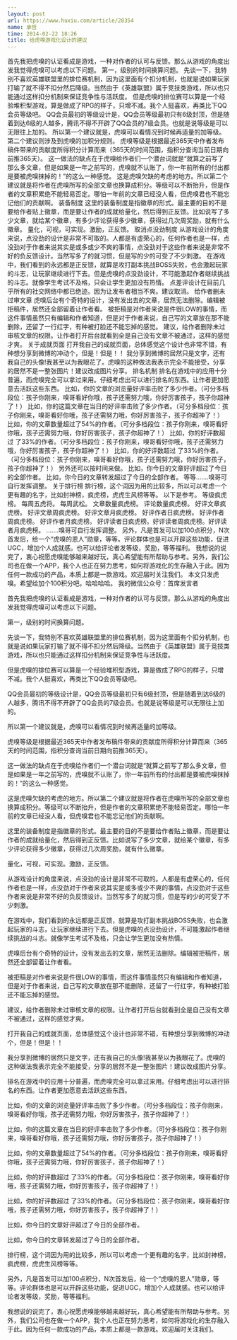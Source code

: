 ```yaml
---
layout: post
url: https://www.huxiu.com/article/28354
name: 承哲
time: 2014-02-22 18:26
title: 给虎嗅游戏化设计的建议
---
```

首先我把虎嗅的认证看成是游戏，一种对作者的认可与反馈。那么从游戏的角度出发我觉得虎嗅可以考虑以下问题。 第一，级别的时间换算问题。 先谈一下，我特别不喜欢英雄联盟里的排位赛机制，因为这里面有个扣分机制，也就是说如果玩家打输了就不得不扣分然后降级。当然由于《英雄联盟》属于竞技类游戏，所以也只能通过这样扣分机制来保证竞争性与活跃度。 但是虎嗅的排位赛可以算是一个经验堆积型游戏，算是做成了RPG的样子，只增不减。我个人挺喜欢，再类比下QQ会员等级吧。 QQ会员最初的等级设计是，QQ会员等级最初只有6级封顶，但是随着到达6级的人越多，腾讯不得不开辟了QQ会员的7级会员。也就是说等级是可以无限往上加的。 所以第一个建议就是，虎嗅可以看情况到时候再适量的加等级。 第二个建议则涉及到虎嗅的加积分规则。 虎嗅等级是根据最近365天中作者发布稿件带来的贡献度所得积分计算而来（365天的时间范围，指积分查询当前日期向前推365天）。 这一做法的缺点在于虎嗅给作者们一个潜台词就是“就算之前写了那么多文章，但是如果是一年之前写的，虎嗅就不认账了，你一年前所有的付出都是要被虎嗅抹掉的！”的这么一种感觉。 这是虎嗅欠缺的考虑的地方。所以第二个建议就是将作者在虎嗅所写的全部文章也换算成积分。等级可以不断抬升，但是作者的文章积累绝不能轻易否定。哪怕一年前的文章已经没人看，但虎嗅君也不能忘记他们的贡献啊。 装备制度 这里的装备制度是指徽章的形式。最主要的目的不是要给作者贴上徽章，而是要让作者的成就给量化，然后得到正反馈。比如说写了多少文章，就给某个徽章，有多少评论获得多少徽章，获得过几次周奖励，就有什么徽章。 量化，可视，可实现。激励，正反馈。 取消点没劲制度 从游戏设计的角度来说，点没劲的设计是非常不可取的。人都是有虚荣心的，任何作者也是一样，点没劲对于作者来说其实是或多或少不爽的事情，点没劲对于这些作者来说是非常不好的负反馈设计。当然写多了的就习惯，但是写的少的可受了不少刺激。 在游戏中，我们看到的永远都是正反馈，就算是攻打副本挑战BOSS失败，也会激起玩家的斗志，让玩家继续进行下去。但是虎嗅的点没劲设计，不可能激起作者继续挑战的斗志。就像学生考试不及格，只会让学生更加没有热情。 点差评设计在目前几乎所有的社交网络中都已绝迹。因为让发布者相当不爽。建议取消。 给作者删未过审文章 虎嗅后台有个奇特的设计，没有发出去的文章，居然无法删除。编辑被拒稿件，居然还全部留着让作者看。 被拒稿是对作者来说是件很LOW的事情，而这件事情虽然只有编辑和作者知道，但是对于作者来说，自己写的文章放在那不能删除，还留了一行红字，有种被打脸还不能忘掉的感觉。 建议，给作者删除未过审核文章的权限。让作者打开后台就看到全是自己没有文章不被通过，这样的感觉才爽。 关于成就页面 打开我自己的成就页面，总体感觉这个设计也非常不错，有种想分享到微博的冲动个，但是！但是！！ 我分享到微博的居然只是文字，还有我自己的头像!我甚至以为我眼花了。虎嗅的这种做法我表示完全不能接受，分享的居然不是一整张图片！建议改成图片分享。 排名机制 排名在游戏中的应用十分普遍，而虎嗅完全可以拿过来用。仔细考虑出可以进行排名的东西。让作者更加愿意去活跃这些东西。 比如，你的文章的浏览量好评率击败了多少作者。（可分多档段位：孩子你刚来，嗅哥看好你哦，孩子还需努力哦，你好厉害孩子，孩子你超神了！） 比如，你的这篇文章在当日的好评率击败了多少作者。（可分多档段位：孩子你刚来，嗅哥看好你哦，孩子还需努力哦，你好厉害孩子，孩子你超神了！） 比如，你的文章数量超过了54%的作者。（可分多档段位：孩子你刚来，嗅哥看好你哦，孩子还需努力哦，你好厉害孩子，孩子你超神了！） 比如，你的好评数超过 了33%的作者。（可分多档段位：孩子你刚来，嗅哥看好你哦，孩子还需努力哦，你好厉害孩子，孩子你超神了！） 比如，你的好评数超过 了33%的作者。（可分多档段位：孩子你刚来，嗅哥看好你哦，孩子还需努力哦，你好厉害孩子，孩子你超神了！） 另外还可以按时间来做。 比如，你今日的文章好评超过了今日的全部作者。 比如，你今日的文章转发超过了今日的全部作者。 等等.......嗅哥可自行发挥调整。 关于排行榜 排行榜，这个词因为用的比较多，所以可以考虑一个更有趣的名字，比如封神榜，疯虎榜，虎虎生风榜等等。 以下是参考。 等级疯虎榜。 每周五虎将。 每周武松。 文章数量疯虎榜。 评论数量疯虎榜。 好评文章疯虎榜。 好评文章周疯虎榜。 好评文章月疯虎榜。 好评作者日疯虎榜。 好评作者周疯虎榜。 好评作者月疯虎榜。 好评读者日疯虎榜。好评读者周疯虎榜。好评读者月疯虎榜。 .......嗅哥可自行发挥调整。 另外，凡是首发可以加100点积分，N次首发后，给一个“虎嗅的恩人”勋章，等等。评论群体也是可以开辟这些功能，促进UGC，增加个人成就感。也可以给评论者发等级，奖励，等等福利。 我想说的说完了，衷心祝愿虎嗅能够越来越好玩，真心希望能有所帮助与参考。另外，我们公司也在做一个APP，我个人也正在努力思考，如何将游戏化的生存融入于此。因为任何一款成功的产品，本质上都是一款游戏。欢迎届时关注我们。 本文只发虎嗅。希望给加个100积分吧。哈哈哈哈。 我的微信公众号：首席发言者

首先我把虎嗅的认证看成是游戏，一种对作者的认可与反馈。那么从游戏的角度出发我觉得虎嗅可以考虑以下问题。

第一，级别的时间换算问题。

先谈一下，我特别不喜欢英雄联盟里的排位赛机制，因为这里面有个扣分机制，也就是说如果玩家打输了就不得不扣分然后降级。当然由于《英雄联盟》属于竞技类游戏，所以也只能通过这样扣分机制来保证竞争性与活跃度。

但是虎嗅的排位赛可以算是一个经验堆积型游戏，算是做成了RPG的样子，只增不减。我个人挺喜欢，再类比下QQ会员等级吧。

QQ会员最初的等级设计是，QQ会员等级最初只有6级封顶，但是随着到达6级的人越多，腾讯不得不开辟了QQ会员的7级会员。也就是说等级是可以无限往上加的。

所以第一个建议就是，虎嗅可以看情况到时候再适量的加等级。

虎嗅等级是根据最近365天中作者发布稿件带来的贡献度所得积分计算而来（365天的时间范围，指积分查询当前日期向前推365天）。

这一做法的缺点在于虎嗅给作者们一个潜台词就是“就算之前写了那么多文章，但是如果是一年之前写的，虎嗅就不认账了，你一年前所有的付出都是要被虎嗅抹掉的！”的这么一种感觉。

这是虎嗅欠缺的考虑的地方。所以第二个建议就是将作者在虎嗅所写的全部文章也换算成积分。等级可以不断抬升，但是作者的文章积累绝不能轻易否定。哪怕一年前的文章已经没人看，但虎嗅君也不能忘记他们的贡献啊。

这里的装备制度是指徽章的形式。最主要的目的不是要给作者贴上徽章，而是要让作者的成就给量化，然后得到正反馈。比如说写了多少文章，就给某个徽章，有多少评论获得多少徽章，获得过几次周奖励，就有什么徽章。

量化，可视，可实现。激励，正反馈。

从游戏设计的角度来说，点没劲的设计是非常不可取的。人都是有虚荣心的，任何作者也是一样，点没劲对于作者来说其实是或多或少不爽的事情，点没劲对于这些作者来说是非常不好的负反馈设计。当然写多了的就习惯，但是写的少的可受了不少刺激。

在游戏中，我们看到的永远都是正反馈，就算是攻打副本挑战BOSS失败，也会激起玩家的斗志，让玩家继续进行下去。但是虎嗅的点没劲设计，不可能激起作者继续挑战的斗志。就像学生考试不及格，只会让学生更加没有热情。

虎嗅后台有个奇特的设计，没有发出去的文章，居然无法删除。编辑被拒稿件，居然还全部留着让作者看。

被拒稿是对作者来说是件很LOW的事情，而这件事情虽然只有编辑和作者知道，但是对于作者来说，自己写的文章放在那不能删除，还留了一行红字，有种被打脸还不能忘掉的感觉。

建议，给作者删除未过审核文章的权限。让作者打开后台就看到全是自己没有文章不被通过，这样的感觉才爽。

打开我自己的成就页面，总体感觉这个设计也非常不错，有种想分享到微博的冲动个，但是！但是！！

我分享到微博的居然只是文字，还有我自己的头像!我甚至以为我眼花了。虎嗅的这种做法我表示完全不能接受，分享的居然不是一整张图片！建议改成图片分享。

排名在游戏中的应用十分普遍，而虎嗅完全可以拿过来用。仔细考虑出可以进行排名的东西。让作者更加愿意去活跃这些东西。

比如，你的文章的浏览量好评率击败了多少作者。（可分多档段位：孩子你刚来，嗅哥看好你哦，孩子还需努力哦，你好厉害孩子，孩子你超神了！）

比如，你的这篇文章在当日的好评率击败了多少作者。（可分多档段位：孩子你刚来，嗅哥看好你哦，孩子还需努力哦，你好厉害孩子，孩子你超神了！）

比如，你的文章数量超过了54%的作者。（可分多档段位：孩子你刚来，嗅哥看好你哦，孩子还需努力哦，你好厉害孩子，孩子你超神了！）

比如，你的好评数超过 了33%的作者。（可分多档段位：孩子你刚来，嗅哥看好你哦，孩子还需努力哦，你好厉害孩子，孩子你超神了！）

比如，你的好评数超过 了33%的作者。（可分多档段位：孩子你刚来，嗅哥看好你哦，孩子还需努力哦，你好厉害孩子，孩子你超神了！）

比如，你今日的文章好评超过了今日的全部作者。

比如，你今日的文章转发超过了今日的全部作者。

排行榜，这个词因为用的比较多，所以可以考虑一个更有趣的名字，比如封神榜，疯虎榜，虎虎生风榜等等。

另外，凡是首发可以加100点积分，N次首发后，给一个“虎嗅的恩人”勋章，等等。评论群体也是可以开辟这些功能，促进UGC，增加个人成就感。也可以给评论者发等级，奖励，等等福利。

我想说的说完了，衷心祝愿虎嗅能够越来越好玩，真心希望能有所帮助与参考。另外，我们公司也在做一个APP，我个人也正在努力思考，如何将游戏化的生存融入于此。因为任何一款成功的产品，本质上都是一款游戏。欢迎届时关注我们。


